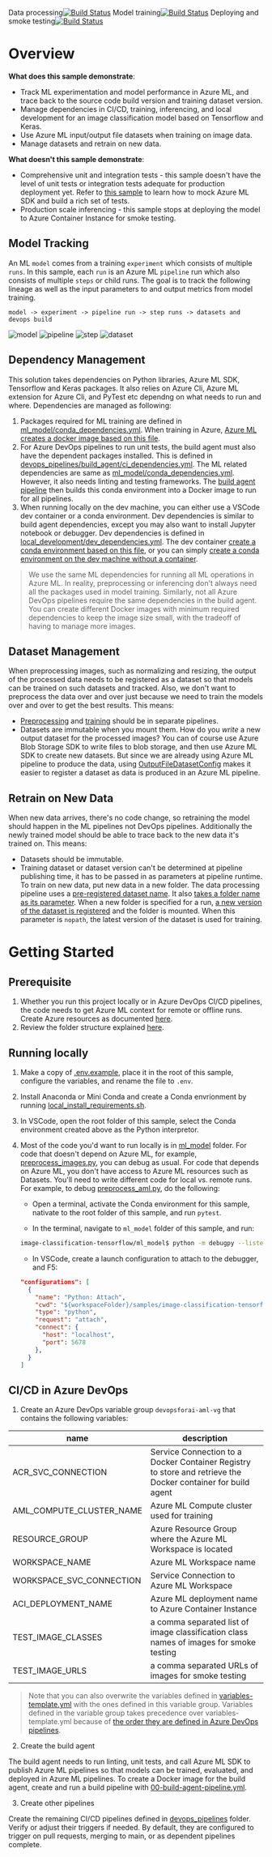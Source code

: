 Data processing[![Build Status](https://dev.azure.com/cse-manufacturing/MLOpsManufacturing/_apis/build/status/image-classification-tensorflow/02-preprocess-data?branchName=main)](https://dev.azure.com/cse-manufacturing/MLOpsManufacturing/_build/latest?definitionId=33&branchName=main)
Model training[![Build Status](https://dev.azure.com/cse-manufacturing/MLOpsManufacturing/_apis/build/status/image-classification-tensorflow/03-train-evaluate-register-model?branchName=main)](https://dev.azure.com/cse-manufacturing/MLOpsManufacturing/_build/latest?definitionId=37&branchName=main)
Deploying and smoke testing[![Build Status](https://dev.azure.com/cse-manufacturing/MLOpsManufacturing/_apis/build/status/image-classification-tensorflow/04-deploy-model-aci?branchName=main)](https://dev.azure.com/cse-manufacturing/MLOpsManufacturing/_build/latest?definitionId=39&branchName=main)

# Overview

__What does this sample demonstrate__:

* Track ML experimentation and model performance in Azure ML, and trace back to the source code build version and training dataset version.
* Manage dependencies in CI/CD, training, inferencing, and local development for an image classification model based on Tensorflow and Keras.
* Use Azure ML input/output file datasets when training on image data.
* Manage datasets and retrain on new data.

__What doesn't this sample demonstrate__:

* Comprehensive unit and integration tests - this sample doesn't have the level of unit tests or integration tests adequate for production deployment yet. Refer to [this sample](../non-python-preprocess/ml_service/tests/pipelines) to learn how to mock Azure ML SDK and build a rich set of tests.
* Production scale inferencing - this sample stops at deploying the model to Azure Container Instance for smoke testing.

## Model Tracking
An ML `model` comes from a training `experiment` which consists of multiple `runs`. In this sample, each `run` is an Azure ML `pipeline` run which also consists of multiple `steps` or child runs. The goal is to track the following lineage as well as the input parameters to and output metrics from model training.

`model -> experiment -> pipeline run -> step runs -> datasets and devops build`

![model](README_imgs/00_model_to_run.png)
![pipeline](README_imgs/01_pipeline_to_build.png)
![step](README_imgs/02_step_to_dataset.png)
![dataset](README_imgs/03_preprocess_dataset.png)

## Dependency Management

This solution takes dependencies on Python libraries, Azure ML SDK, Tensorflow and Keras packages. It also relies on Azure Cli, Azure ML extension for Azure Cli, and PyTest etc dependng on what needs to run and where. Dependencies are managed as following:

1. Packages required for ML training are defined in [ml_model/conda_dependencies.yml](ml_model/conda_dependencies.yml). When training in Azure, [Azure ML creates a docker image based on this file](ml_service/pipelines/build_training_pipeline.py#L30).
2. For Azure DevOps pipelines to run unit tests, the build agent must also have the dependent packages installed. This is defined in [devops_pipelines/build_agent/ci_dependencies.yml](devops_pipelines/build_agent/ci_dependencies.yml). The ML related dependencies are same as [ml_model/conda_dependencies.yml](ml_model/conda_dependencies.yml). However, it also needs linting and testing frameworks. The [build agent pipeline](devops_pipelines/build_agent/00-build-agent-pipeline.yml) then builds this conda environment into a Docker image to run for all pipelines.
3. When running locally on the dev machine, you can either use a VSCode dev container or a conda environment. Dev dependencies is similar to build agent dependencies, except you may also want to install Jupyter notebook or debugger. Dev dependencies is defined in [local_development/dev_dependencies.yml](local_development/dev_dependencies.yml). The dev container [create a conda environment based on this file](.devcontainer/image/Dockerfile#L111), or you can simply [create a conda environment on the dev machine without a container](local_development/local_install_requirements.sh).  

> We use the same ML dependencies for running all ML operations in Azure ML. In reality, preprocessing or inferencing don't always need all the packages used in model training.  Similarly, not all Azure DevOps pipelines require the same dependencies in the build agent. You can create different Docker images with minimum required dependencies to keep the image size small, with the tradeoff of having to manage more images.

## Dataset Management

When preprocessing images, such as normalizing and resizing, the output of the processed data needs to be registered as a dataset so that models can be trained on such datasets and tracked. Also, we don't want to preprocess the data over and over just because we need to train the models over and over to get the best results. This means:

* [Preprocessing](ml_service/pipelines/build_data_processing_pipeline.py) and [training](ml_service/pipelines/build_training_pipeline.py) should be in separate pipelines.
* Datasets are immutable when you mount them. How do you _write_ a new output dataset for the processed images? You can of course use Azure Blob Storage SDK to write files to blob storage, and then use Azure ML SDK to create new datasets. But since we are already using Azure ML pipeline to produce the data, using [OutputFileDatasetConfig](ml_service/pipelines/build_data_processing_pipeline.py#L56) makes it easier to register a dataset as data is produced in an Azure ML pipeline.

## Retrain on New Data

When new data arrives, there's no code change, so retraining the model should happen in the ML pipelines not DevOps pipelines. Additionally the newly trained model should be able to trace back to the new data it's trained on. This means: 

* Datasets should be immutable.
* Training dataset or dataset version can't be determined at pipeline publishing time, it has to be passed in as parameters at pipeline runtime. To train on new data, put new data in a new folder. The data processing pipeline uses a [pre-registered dataset name](ml_service/pipelines/build_data_processing_pipeline.py#L68). It also [takes a folder name as its parameter](ml_service/pipelines/build_data_processing_pipeline.py#L70). When a new folder is specified for a run, [a new version of the dataset is registered](ml_model/util/model_helper.py#L122) and the folder is mounted. When this parameter is `nopath`, the latest version of the dataset is used for training.

# Getting Started

## Prerequisite 
1. Whether you run this project locally or in Azure DevOps CI/CD pipelines, the code needs to get Azure ML context for remote or offline runs. Create Azure resources as documented [here](../../common/infrastructure/README.md). 
2. Review the folder structure explained [here](../../README.md#repo-structure).

## Running locally
1. Make a copy of [.env.example](local_development/.env.example), place it in the root of this sample, configure the variables, and rename the file to `.env`. 
2. Install Anaconda or Mini Conda and create a Conda envrionment by running [local_install_requirements.sh](local_development/local_install_requirements.sh).
3. In VSCode, open the root folder of this sample, select the Conda environment created above as the Python interpretor.
4. Most of the code you'd want to run locally is in [ml_model](ml_model) folder. For code that doesn't depend on Azure ML, for example, [preprocess_images.py](ml_model/preprocess/preprocess_images.py), you can debug as usual. For code that depends on Azure ML, you don't have access to Azure ML resources such as Datasets. You'll need to write different code for local vs. remote runs. For example, to debug [preprocess_aml.py](ml_model/preprocess/preprocess_aml.py), do the following: 
    * Open a terminal, activate the Conda environment for this sample, nativate to the root folder of this sample, and run `pytest`. 

    * In the terminal, navigate to `ml_model` folder of this sample, and run:
    ```bash
    image-classification-tensorflow/ml_model$ python -m debugpy --listen 5678 --wait-for-client preprocess/preprocess_aml.py --dataset_name flower_dataset --data_file_path /path/to/local/raw/images --output_dataset /path/to/processed/images
    ```

    * In VSCode, create a launch configuration to attach to the debugger, and F5:
    ```json
    "configurations": [
      {
        "name": "Python: Attach",
        "cwd": "${workspaceFolder}/samples/image-classification-tensorflow/ml_model",
        "type": "python",
        "request": "attach",
        "connect": {
          "host": "localhost",
          "port": 5678
        },
      }
    ]
    ```

## CI/CD in Azure DevOps

1. Create an Azure DevOps variable group `devopsforai-aml-vg` that contains the following variables:

| name | description |
| --- | ---------- |
| ACR_SVC_CONNECTION | Service Connection to a Docker Container Registry to store and retrieve the Docker container for build agent |
| AML_COMPUTE_CLUSTER_NAME | Azure ML Compute cluster used for training |
| RESOURCE_GROUP | Azure Resource Group where the Azure ML Workspace is located |
| WORKSPACE_NAME | Azure ML Workspace name |
| WORKSPACE_SVC_CONNECTION | Service Connection to Azure ML Workspace |
| ACI_DEPLOYMENT_NAME | Azure ML deployment name to Azure Container Instance |
| TEST_IMAGE_CLASSES | a comma separated list of image classification class names of images for smoke testing |
| TEST_IMAGE_URLS | a comma separated URLs of images for smoke testing |

> Note that you can also overwrite the variables defined in [variables-template.yml](devops_pipelines/variables-template.yml) with the ones defined in this variable group. Variables defined in the variable group takes precedence over variables-template.yml because of [the order they are defined in Azure DevOps pipelines](devops_pipelines/03-train-evaluate-register-model.yml#L46). 

2. Create the build agent

The build agent needs to run linting, unit tests, and call Azure ML SDK to publish Azure ML pipelines so that models can be trained, evaluated, and deployed in Azure ML pipelines. To create a Docker image for the build agent, create and run a build pipeline with [00-build-agent-pipeline.yml](devops_pipelines/build_agent/00-build-agent-pipeline.yml).

3. Create other pipelines

Create the remaining CI/CD pipelines defined in [devops_pipelines](devops_pipelines) folder. Verify or adjust their triggers if needed. By default, they are configured to trigger on pull requests, merging to main, or as dependent pipelines complete.
